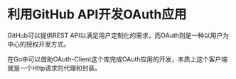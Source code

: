 # 利用GitHub API开发OAuth应用

GitHub可以提供REST API以满足用户定制化的需求，而OAuth则是一种以用户为中心的授权开发方式。

在Go中可以借助OAuth-Client这个库完成OAuth应用的开发，本质上这个客户端就是一个Http请求的代理和封装。

